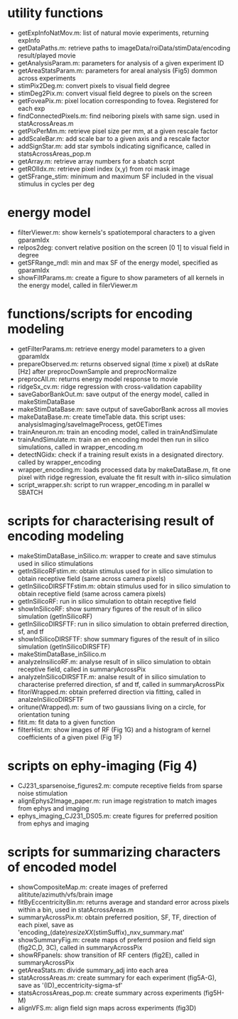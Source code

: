 # utility functions
- getExpInfoNatMov.m: list of natural movie experiments, returning expInfo
- getDataPaths.m: retrieve paths to imageData/roiData/stimData/encoding result/played movie
- getAnalysisParam.m: parameters for analysis of a given experiment ID
- getAreaStatsParam.m: parameters for areal analysis (Fig5) dommon across experiments
- stimPix2Deg.m: convert pixels to visual field degree
- stimDeg2Pix.m: convert visual field degree to pixels on the screen
- getFoveaPix.m: pixel location corresponding to fovea. Registered for each exp
- findConnectedPixels.m: find neiboring pixels with same sign. used in statAcrossAreas.m
- getPixPerMm.m: retrieve pisel size per mm, at a given rescale factor
- addScaleBar.m: add scale bar to a given axis and a rescale factor
- addSignStar.m: add star symbols indicating significance, called in statsAcrossAreas_pop.m
- getArray.m: retrieve array numbers for a sbatch scrpt 
- getROIIdx.m: retrieve pixel index (x,y) from roi mask image
- getSFrange_stim: minimum and maximum SF included in the visual stimulus in cycles per deg

# energy model
- filterViewer.m: show kernels's spatiotemporal characters to a given gparamIdx
- relpos2deg: convert relative position on the screen [0 1] to visual field in degree
- getSFRange_mdl: min and max SF of the energy model, specified as gparamIdx
- showFiltParams.m: create a figure to show parameters of all kernels in the energy model, called in filerViewer.m

# functions/scripts for encoding modeling
- getFilterParams.m: retrieve energy model parameters to a given gparamIdx
- prepareObserved.m: returns observed signal (time x pixel) at dsRate [Hz] after preprocDownSample and preprocNormalize
- preprocAll.m: returns energy model response to movie
- ridgeSx_cv.m: ridge regression with cross-validation capability
- saveGaborBankOut.m: save output of the energy model, called in makeStimDataBase
- makeStimDataBase.m: save output of saveGaborBank across all movies
- makeDataBase.m: create timeTable data. this script uses:
analysisImaging/saveImageProcess, getOETimes
- trainAneuron.m: train an encoding model, called in trainAndSimulate
- trainAndSimulate.m: train an en encoding model then run in silico simulations, called in wrapper_encoding.m
- detectNGidx: check if a training result exists in a designated directory. called by wrapper_encoding
- wrapper_encoding.m: loads processed data by makeDataBase.m, fit one pixel with ridge regression, evaluate the fit result with in-silico simulation
- script_wrapper.sh: script to run wrapper_encoding.m in parallel w SBATCH

# scripts for characterising result of encoding modeling
- makeStimDataBase_inSilico.m: wrapper to create and save stimulus used in silico stimulations
- getInSilicoRFstim.m: obtain stimulus used for in silico simulation to obtain receptive field (same across camera pixels)
- getInSilicoDIRSFTFstim.m: obtain stimulus used for in silico simulation to obtain receptive field (same across camera pixels)
- getInSilicoRF: run in silico simulation to obtain receptive field
- showInSilicoRF: show summary figures of the result of in silico simulation (getInSilicoRF)
- getInSilicoDIRSFTF: run in silico simulation to obtain preferred direction, sf, and tf
- showInSilicoDIRSFTF: show summary figures of the result of in silico simulation (getInSilicoDIRSFTF)
- makeStimDataBase_inSilico.m
- analyzeInsilicoRF.m: analyse result of in silico simulation to obtain receptive field, called in summaryAcrossPix
- analyzeInSilicoDIRSFTF.m: analse result of in silico simulation to characterise preferred direction, sf and tf, called in summaryAcrossPix
- fitoriWrapped.m: obtain preferred direction via fitting, called in analzeInSilicoDIRSFTF
- oritune(Wrapped).m: sum of two gaussians living on a circle, for orientation tuning
- fitit.m: fit data to a given function
- filterHist.m: show images of RF (Fig 1G) and a histogram of kernel coefficients of a given pixel (Fig 1F)

# scripts on ephy-imaging (Fig 4)
- CJ231_sparsenoise_figures2.m: compute receptive fields from sparse noise stimulation
- alignEphys2Image_paper.m: run image registration to match images from ephys and imaging
- ephys_imaging_CJ231_DS05.m: create figures for preferred position from ephys and imaging

# scripts for summarizing characters of encoded model 
- showCompositeMap.m: create images of preferred alititute/azimuth/vfs/brain image
- fitByEccentricityBin.m: returns average and standard error across pixels within a bin, used in statAcrossAreas.m
- summaryAcrossPix.m: obtain preferred position, SF, TF, direction of each pixel, save as 'encoding_(date)_resizeXX_(stimSuffix)_nxv_summary.mat'
- showSummaryFig.m: create maps of preferrd posiion and field sign (fig2C,D, 3C), called in summaryAcrossPix
- showRFpanels: show transition of RF centers (fig2E), called in summaryAcrossPix
- getAreaStats.m: divide summary_adj into each area
- statAcrossAreas.m: create summary for each experiment (fig5A-G), save as '(ID)_eccentricity-sigma-sf'
- statsAcrossAreas_pop.m: create summary across experiments (fig5H-M)
- alignVFS.m: align field sign maps across experiments (fig3D)